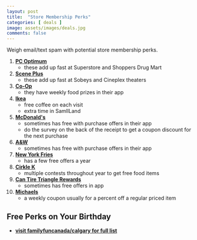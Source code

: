 ```yaml
---
layout: post
title:  "Store Membership Perks"
categories: [ deals ]
image: assets/images/deals.jpg
comments: false
---
```


Weigh email/text spam with potential store membership perks.


1. **[PC Optimum](https://www.pcoptimum.ca/)**
    - these add up fast at Superstore and Shoppers Drug Mart
2. **[Scene Plus](https://www.sceneplus.ca/)**
    - these add up fast at Sobeys and Cineplex theaters
3. **[Co-Op](https://www.calgarycoop.com/membership/)**
    - they have weekly food prizes in their app
4. **[Ikea](https://www.ikea.com/ca/en/ikea-family/)**
    - free coffee on each visit
    - extra time in SamllLand
5. **[McDonald's](https://www.mcdonalds.com/ca/en-ca/getmoremcds/mymcdonaldsrewards.html)**
    - sometimes has free with purchase offers in their app
    - do the survey on the back of the receipt to get a coupon discount for the next purchase
6. **[A&W](https://web.aw.ca/en/order)**
    - sometimes has free with purchase offers in their app
6. **[New York Fries](https://frysociety.newyorkfries.com/Wrap?vnPath=%2f)**
    - has a few free offers a year
7. **[Cirkle K](https://games.circlek.com/ca)**
    - multiple contests throughout year to get free food items
8. **[Can Tire Triangle Rewards](https://www.canadiantire.ca/en/triangle-registration.html)**
    - sometimes has free offers in app
9. **[Michaels](https://canada.michaels.com/en/coupons)**
    - a weekly coupon usually for a percent off a regular priced item


## Free Perks on Your Birthday

+ **[visit familyfuncanada/calgary for full list](https://www.familyfuncanada.com/calgary/happy-birthday-get-free-treats-on-your-special-day/)**



